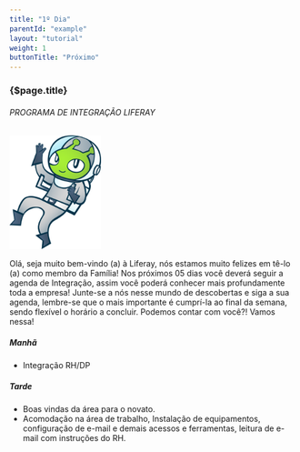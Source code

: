 ```yaml
---
title: "1º Dia"
parentId: "example"
layout: "tutorial"
weight: 1
buttonTitle: "Próximo"
---
```


### {$page.title}

###### PROGRAMA DE INTEGRAÇÃO LIFERAY

<img src="/images/ray.png" style="height: 200px; width= 200px;">

<p class="text-justify">Olá, seja muito bem-vindo (a) à Liferay, nós estamos muito felizes em tê-lo (a) como membro da Família! Nos próximos 05 dias você deverá seguir a agenda de Integração, assim você poderá conhecer mais profundamente toda a empresa! Junte-se a nós nesse mundo de descobertas e siga a sua agenda, lembre-se que o mais importante é cumprí-la ao final da semana, sendo flexível o horário a concluir. Podemos contar com você?! Vamos nessa!</p>



##### Manhã

<ul><li>Integração RH/DP</li></ul>

##### Tarde

<ul>
    <li>Boas vindas da área para o novato.</li>
    <li>Acomodação na área de trabalho, Instalação de equipamentos, configuração de e-mail e demais acessos e ferramentas, leitura de e-mail com instruções do RH.</li>
</ul>

